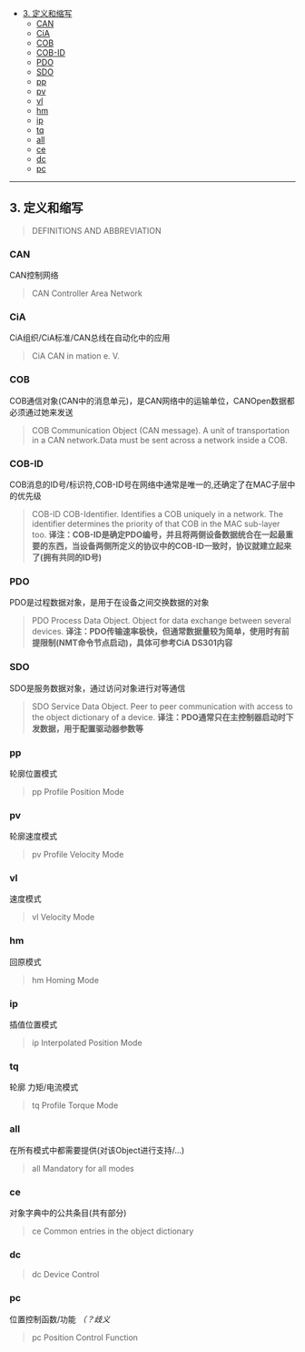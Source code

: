 <!-- TOC -->

- [3. 定义和缩写](#3-定义和缩写)
    - [CAN](#can)
    - [CiA](#cia)
    - [COB](#cob)
    - [COB-ID](#cob-id)
    - [PDO](#pdo)
    - [SDO](#sdo)
    - [pp](#pp)
    - [pv](#pv)
    - [vl](#vl)
    - [hm](#hm)
    - [ip](#ip)
    - [tq](#tq)
    - [all](#all)
    - [ce](#ce)
    - [dc](#dc)
    - [pc](#pc)

<!-- /TOC -->

---

## 3. 定义和缩写 
>DEFINITIONS AND ABBREVIATION 

### CAN   
CAN控制网络
>CAN Controller Area Network

### CiA   
CiA组织/CiA标准/CAN总线在自动化中的应用
>CiA CAN in 
mation e. V.

### COB   
COB通信对象(CAN中的消息单元)，是CAN网络中的运输单位，CANOpen数据都必须通过她来发送
>COB Communication Object (CAN message). A unit of transportation in a CAN network.Data must be sent across a network inside a COB.

### COB-ID
COB消息的ID号/标识符,COB-ID号在网络中通常是唯一的,还确定了在MAC子层中的优先级
>COB-ID COB-Identifier. Identifies a COB uniquely in a network. The identifier determines the priority of that COB in the MAC sub-layer too.
__译注：COB-ID是确定PDO编号，并且将两侧设备数据统合在一起最重要的东西，当设备两侧所定义的协议中的COB-ID一致时，协议就建立起来了(拥有共同的ID号)__

### PDO   
PDO是过程数据对象，是用于在设备之间交换数据的对象
>PDO Process Data Object. Object for data exchange between several devices.
__译注：PDO传输速率极快，但通常数据量较为简单，使用时有前提限制(NMT命令节点启动)，具体可参考CiA DS301内容__

### SDO   
SDO是服务数据对象，通过访问对象进行对等通信
>SDO Service Data Object. Peer to peer communication with access to the object dictionary of a device.
__译注：PDO通常只在主控制器启动时下发数据，用于配置驱动器参数等__

### pp   
轮廓位置模式
>pp Profile Position Mode

### pv   
轮廓速度模式
>pv Profile Velocity Mode

### vl   
速度模式
>vl Velocity Mode

### hm   
回原模式
>hm Homing Mode

### ip   
插值位置模式
>ip Interpolated Position Mode

### tq   
轮廓 力矩/电流模式
>tq Profile Torque Mode

### all   
在所有模式中都需要提供(对该Object进行支持/...)
>all Mandatory for all modes

### ce   
对象字典中的公共条目(共有部分)
>ce Common entries in the object dictionary

### dc   

>dc Device Control

### pc   
位置控制函数/功能 *（？歧义* 
>pc Position Control Function
